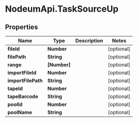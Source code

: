 # NodeumApi.TaskSourceUp

## Properties

Name | Type | Description | Notes
------------ | ------------- | ------------- | -------------
**fileId** | **Number** |  | [optional] 
**filePath** | **String** |  | [optional] 
**range** | **[Number]** |  | [optional] 
**importFileId** | **Number** |  | [optional] 
**importFilePath** | **String** |  | [optional] 
**tapeId** | **Number** |  | [optional] 
**tapeBarcode** | **String** |  | [optional] 
**poolId** | **Number** |  | [optional] 
**poolName** | **String** |  | [optional] 


